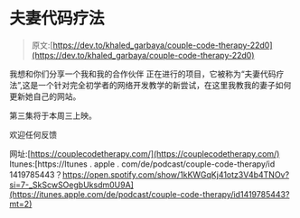 # 夫妻代码疗法

> 原文:[https://dev.to/khaled_garbaya/couple-code-therapy-22d0](https://dev.to/khaled_garbaya/couple-code-therapy-22d0)

我想和你们分享一个我和我的合作伙伴
正在进行的项目，它被称为“夫妻代码疗法”,这是一个针对完全初学者的网络开发教学的新尝试，在这里我教我的妻子如何更新她自己的网站。

第三集将于本周三上映。

欢迎任何反馈

网址:[https://couplecodetherapy.com/](https://couplecodetherapy.com/)
Itunes:[https://Itunes . apple . com/de/podcast/couple-code-therapy/id 1419785443？https://open.spotify.com/show/1kKWGqKj41otz3V4b4TNOv?si=7-_SkScwSOegbUksdm0U9A](https://itunes.apple.com/de/podcast/couple-code-therapy/id1419785443?mt=2)